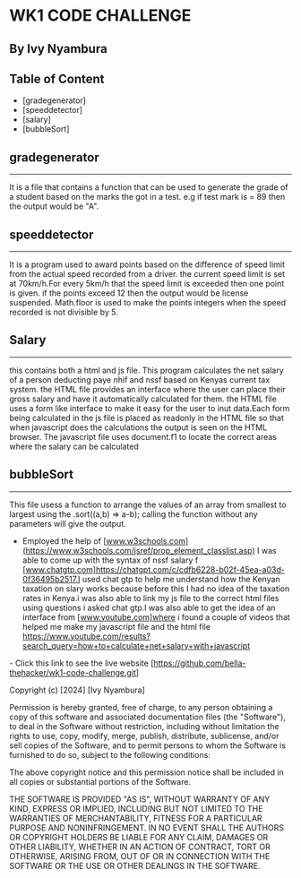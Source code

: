 # WK1 CODE CHALLENGE

## By Ivy Nyambura

## Table of Content
- [gradegenerator]
- [speeddetector]
- [salary]
- [bubbleSort]



## gradegenerator

---

It is a file that contains a function that can be used to generate the grade of a student based on the marks the got in a test. e.g if test mark is = 89 then the output would be "A".



## speeddetector

---

It is a program used to award points based on the difference of speed limit from the actual speed recorded from a driver. the current speed limit is set at 70km/h.For every 5km/h that the speed limit is exceeded then one point is given. if the points exceed 12 then the output would be license suspended. Math.floor is used to make the points integers when the speed recorded is not divisible by 5.





## Salary

---

this contains both a html and js file. This program calculates the net salary of a person deducting paye nhif and nssf based on Kenyas current tax system. the HTML file provides an interface where the user can place their gross salary and have it automatically calculated for them. the HTML file uses a form like interface to make it easy for the user to inut data.Each form being calculated in the js file is placed as readonly in the HTML file so that when javascript does the calculations the output is seen on the HTML browser. The javascript file uses document.f1 to locate the correct areas where the salary can be calculated


## bubbleSort

---

This file usess a function to arrange the values of an array from smallest to largest using the .sort((a,b) =>
a-b); calling the function without any parameters will give the output.

- Employed the help of [www.w3schools.com](https://www.w3schools.com/jsref/prop_element_classlist.asp) I was able to come up with the syntax of nssf salary f [www.chatgtp.com]https://chatgpt.com/c/cdfb6228-b02f-45ea-a03d-0f36495b2517.I used  chat gtp to help me understand how the Kenyan taxation on slary works because before this I had no idea of the taxation rates in Kenya.i was also able to link my js file to the correct html files using questions i asked chat gtp.I was also able to  get the idea of an interface from [www.youtube.com]where i found a couple of videos that helped me make my javascript file and the html file https://www.youtube.com/results?search_query=how+to+calculate+net+salary+with+javascript







\- Click this link to see the live website [https://github.com/bella-thehacker/wk1-code-challenge.git]

Copyright (c) [2024] [Ivy Nyambura]

Permission is hereby granted, free of charge, to any person obtaining a copy
of this software and associated documentation files (the "Software"), to deal
in the Software without restriction, including without limitation the rights
to use, copy, modify, merge, publish, distribute, sublicense, and/or sell
copies of the Software, and to permit persons to whom the Software is
furnished to do so, subject to the following conditions:

The above copyright notice and this permission notice shall be included in all
copies or substantial portions of the Software.

THE SOFTWARE IS PROVIDED "AS IS", WITHOUT WARRANTY OF ANY KIND, EXPRESS OR
IMPLIED, INCLUDING BUT NOT LIMITED TO THE WARRANTIES OF MERCHANTABILITY,
FITNESS FOR A PARTICULAR PURPOSE AND NONINFRINGEMENT. IN NO EVENT SHALL THE
AUTHORS OR COPYRIGHT HOLDERS BE LIABLE FOR ANY CLAIM, DAMAGES OR OTHER
LIABILITY, WHETHER IN AN ACTION OF CONTRACT, TORT OR OTHERWISE, ARISING FROM,
OUT OF OR IN CONNECTION WITH THE SOFTWARE OR THE USE OR OTHER DEALINGS IN THE
SOFTWARE.


